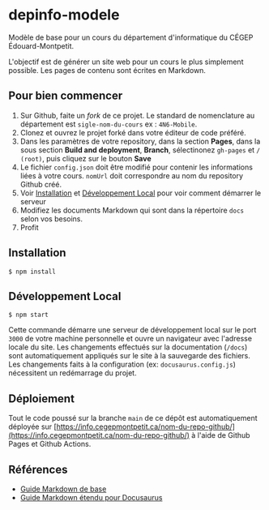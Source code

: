 # depinfo-modele

Modèle de base pour un cours du département d'informatique du CÉGEP Édouard-Montpetit. 

L'objectif est de générer un site web pour un cours le plus simplement possible. Les pages de contenu sont écrites en Markdown.

## Pour bien commencer

1. Sur Github, faite un *fork* de ce projet. Le standard de nomenclature au département est `sigle-nom-du-cours` ex : `4N6-Mobile`.
2. Clonez et ouvrez le projet forké dans votre éditeur de code préféré.
3. Dans les paramètres de votre repository, dans la section **Pages**, dans la sous section **Build and deployment**, **Branch**, sélectinonez `gh-pages` et `/ (root)`, puis cliquez sur  le bouton **Save**
4. Le fichier `config.json` doit être modifié pour contenir les informations liées à votre cours. `nomUrl` doit correspondre au nom du repository Github créé.
5. Voir [Installation](#installation) et [Développement Local](#développement-local) pour voir comment démarrer le serveur
6. Modifiez les documents Markdown qui sont dans la répertoire `docs` selon vos besoins.
7. Profit

## Installation  

```
$ npm install
```

## Développement Local

```
$ npm start
```

Cette commande démarre une serveur de développement local sur le port `3000` de votre machine personnelle et ouvre un navigateur avec l'adresse locale du site. Les changements effectués sur la documentation (`/docs`) sont automatiquement appliqués sur le site à la sauvegarde des fichiers. Les changements faits à la configuration (ex: `docusaurus.config.js`) nécessitent un redémarrage du projet.

## Déploiement

Tout le code poussé sur la branche `main` de ce dépôt est automatiquement déployée sur [https://info.cegepmontpetit.ca/nom-du-repo-github/](https://info.cegepmontpetit.ca/nom-du-repo-github/) à l'aide de Github Pages et Github Actions.

## Références

- [Guide Markdown de base](https://www.markdownguide.org/getting-started/)
- [Guide Markdown étendu pour Docusaurus](https://docusaurus.io/fr/docs/markdown-features)
